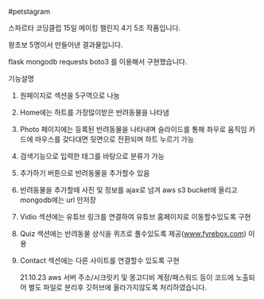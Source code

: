 #petstagram

스파르타 코딩클럽 15일 메이킹 챌린지 4기 5조 작품입니다.

왕초보 5명이서 만들어낸 결과물입니다.

flask mongodb requests boto3 를 이용해서 구현했습니다.

기능설명

1. 원페이지로 섹션을 5구역으로 나눔
2. Home에는 하트를 가장많이받은 반려동물을 나타냄
3. Photo 페이지에는 등록된 반려동물을 나타내며 슬라이드를 통해 좌우로 움직임 카드에 마우스를 갖다대면 뒷면으로 전환되며 하트 누르기 가능
4. 검색기능으로 입력한 태그를 바탕으로 분류가 가능
5. 추가하기 버튼으로 반려동물을 추가할수 있음
6. 반려동물을 추가할때 사진 및 정보를 ajax로 넘겨 aws s3 bucket에 올리고 mongodb에는 url 만저장
7. Vidio 섹션에는 유튜브 링크를 연결하여 유튜브 홈페이지로 이동할수있도록 구현
8. Quiz 섹션에는 반려동물 상식을 퀴즈로 풀수있도록 제공(www.fyrebox.com) 이용
9. Contact 섹션에는 다른 사이트를 연결할수 있도록 구현

   21.10.23 aws 서버 주소/시크릿키 및 몽고디비 계정/패스워드 등이 코드에 노출되어 별도 파일로 분리후 깃허브에 올라가지않도록 처리하였습니다.
